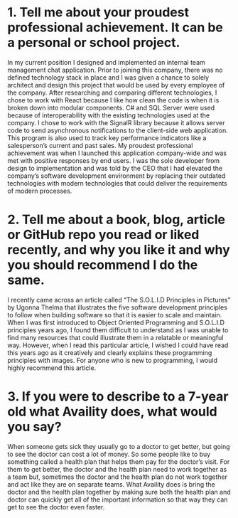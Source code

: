 # 1. Tell me about your proudest professional achievement.  It can be a personal or school project.

In my current position I designed and implemented an internal team management chat application. Prior to joining this company, there was no defined technology stack in place and I was given a chance to solely architect and design this project that would be used by every employee of the company. After researching and comparing different technologies, I chose to work with React because I like how clean the code is when it is broken down into modular components. C# and SQL Server were used because of interoperability with the existing technologies used at the company. I chose to work with the SignalR library because it allows server code to send asynchronous notifications to the client-side web application. This program is also used to track key performance indicators like a salesperson’s current and past sales.
My proudest professional achievement was when I launched this application company-wide and was met with positive responses by end users. I was the sole developer from design to implementation and was told by the CEO that I had elevated the company’s software development environment by replacing their outdated technologies with modern technologies that could deliver the requirements of modern processes.


# 2. Tell me about a book, blog, article or GitHub repo you read or liked recently, and why you like it and why you should recommend I do the same.

I recently came across an article called “The S.O.L.I.D Principles in Pictures” by Ugonna Thelma that illustrates the five software development principles to follow when building software so that it is easier to scale and maintain. When I was first introduced to Object Oriented Programming and S.O.L.I.D principles years ago, I found them difficult to understand as I was unable to find many resources that could illustrate them in a relatable or meaningful way. However, when I read this particular article, I wished I could have read this years ago as it creatively and clearly explains these programming principles with images. For anyone who is new to programming, I would highly recommend this article.


# 3. If you were to describe to a 7-year old what Availity does, what would you say?

When someone gets sick they usually go to a doctor to get better, but going to see the doctor can cost a lot of money. So some people like to buy something called a health plan that helps them pay for the doctor’s visit. For them to get better, the doctor and the health plan need to work together as a team
but, sometimes the doctor and the health plan do not work together and act like they are on separate teams. What Availity does is bring the doctor and the health plan together by making sure both the health plan and doctor can quickly get all of the important information so that way they can get to see the doctor even faster.
